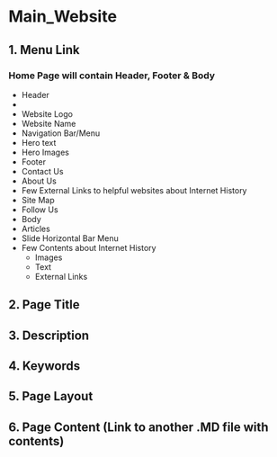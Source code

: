 # Main_Website

## 1. Menu Link

### Home Page will contain Header, Footer & Body

*	Header
   *	 
   * Website Logo
   * Website Name
   *	Navigation Bar/Menu
   *	Hero text
   *	Hero Images
*	Footer 
   *	Contact Us
   *	About Us
   *	Few External Links to helpful websites about Internet History
   *	Site Map
   *	Follow Us
*	Body 
  *	Articles
  *	Slide Horizontal Bar Menu
  *	Few Contents about Internet History
    *	Images
    *	Text
    *	External Links


## 2. Page Title
## 3. Description
## 4. Keywords
## 5. Page Layout
## 6. Page Content (Link to another .MD file with contents)
